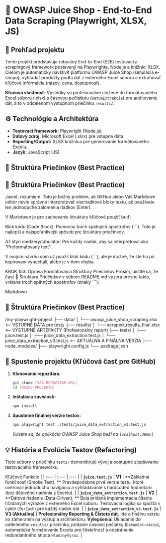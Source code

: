 # 🍏 OWASP Juice Shop - End-to-End Data Scraping (Playwright, XLSX, JS)

## 🌟 Prehľad projektu
Tento projekt predstavuje robustný End-to-End (E2E) testovací a scrapingový framework postavený na Playwrighte, Node.js a knižnici XLSX. Cieľom je automaticky navštíviť platformu OWASP Juice Shop (simulácia e-shopu), vyhľadať produkty podľa dát z externého Excel súboru a extrahovať kľúčové informácie (názov, cena, dostupnosť).

**Kľúčová vlastnosť:** Výsledky sú profesionálne uložené do formátovaného Excel súboru (.xlsx) s časovou pečiatkou (`DatumExtrakcie`) pre auditovanie dát, a to v oddelenom výstupnom priečinku `results/`.

## ⚙️ Technológie a Architektúra
* **Testovací framework:** Playwright (Node.js)
* **Dátový zdroj:** Microsoft Excel (.xlsx) pre vstupné dáta.
* **Reporting/Output:** XLSX knižnica pre generovanie formátovaného Excelu.
* **Jazyk:** JavaScript (JS)

## 📁 Štruktúra Priečinkov (Best Practice)


## 📁 Štruktúra Priečinkov (Best Practice)
Jasné, rozumiem. Toto je bežný problém, ak GitHub alebo Váš Markdown editor nevie správne interpretovať viacriadkové bloky textu, ak používate len jednoduché zalomenia riadkov (Enter).

V Markdown je pre zachovanie štruktúry kľúčové použiť buď:

Blok kódu (Code Block): Pomocou troch spätných apostrofov (```). Toto je najlepší a najspoľahlivejší spôsob pre štruktúry priečinkov.

Až štyri medzery/tabulátor: Pre každý riadok, aby sa interpretoval ako "Preformátovaný text".

V mojom návrhu som už použil blok kódu (```), ale je možné, že ste ho pri kopírovaní vynechali, alebo je v ňom chyba.

KROK 153: Oprava Formátovania Štruktúry Priečinkov
Prosím, uistite sa, že časť 📁 Štruktúra Priečinkov v súbore README.md vyzerá presne takto, vrátane troch spätných apostrofov (znaky ```):

Markdown

## 📁 Štruktúra Priečinkov (Best Practice)
/my-playwright-project ├── data/ │ 
                             └── owasp_juice_shop_scraping.xlsx <-- VSTUPNÉ DÁTA pre testy
					   ├── results/ │ 
					         └── scraped_results_final.xlsx <-- VÝSTUPNÉ ARTEFAKTY (Profesionálny report) 
					   ├── tests/ │ 
					         ├── juice.test.js │
							 ├── juice_data_extraction.test.js │ 
							 └── juice_data_extraction_v3.test.js <-- AKTUÁLNA A FINÁLNA VERZIA 
					   ├── node_modules/ 
					   ├── playwright.config.js 
					   └── package.json
					   

## 🚀 Spustenie projektu (Kľúčová časť pre GitHub)
1.  **Klonovanie repozitára:**
    ```bash
    git clone [VÁŠ-REPOZITÁR-URL]
    cd [NAZOV-PROJEKTU]
    ```
2.  **Inštalácia závislostí:**
    ```bash
    npm install
    ```
3.  **Spustenie finálnej verzie testov:**
    ```bash
    npx playwright test ./tests/juice_data_extraction_v3.test.js
    ```
    *(Uistite sa, že aplikácia OWASP Juice Shop beží na `localhost:3000`.)*

## 💡 História a Evolúcia Testov (Refactoring)
Tieto súbory v priečinku `tests/` demonštrujú vývoj a postupné zlepšovanie testovacieho frameworku:	
	
Kľúčové Funkcie |
| :--- | :---: | :--- |
| **`juice.test.js`** | **V1** | **Základná funkčnosť (Smoke Test).
** Pravdepodobne prvé verzie testu, ktoré overovali jednoduchú navigáciu a vyhľadávanie s hardcoded hodnotami (bez dátového riadenia z Excelu).
|
| **`juice_data_extraction.test.js`** | **V2** | **Dátové riadenie (Data-Driven).
** Bola pridaná implementácia čítania hľadaných výrazov z externého Excel súboru. 
Testovacia logika sa spúšťa v cykle (`forEach`) pre každý riadok dát. 
|
| **`juice_data_extraction_v3.test.js`** | **V3 (Aktuálna)** | 
**Profesionálny Reporting & Čistota dát.** Ide o finálnu verziu so zameraním na výstup a architektúru. 
**Vylepšenia:** Ukladanie do oddeleného `results/` priečinka,
 pridanie časovej pečiatky (`DatumExtrakcie`),
 automatické formátovanie Excelu pre čitateľnosť a odstránenie redundantného stĺpca `HladanyVyraz`. |	